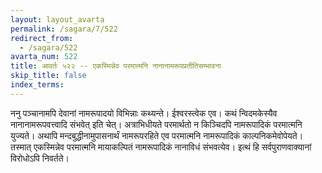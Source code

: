 ```yaml
---
layout: layout_avarta
permalink: /sagara/7/522
redirect_from:
  - /sagara/522
avarta_num: 522
title: आवर्तः ५२२ -- एकस्मिन्नेव परमात्मनि नानानामरूपप्रतीतिसम्भावना
skip_title: false
index_terms: 
---
```


ननु पञ्चानामपि देवानां नामरूपादयो विभिन्नाः कथ्यन्ते। ईश्वरस्त्वेक
एव। कथं न्विदमकेस्यैव नानानामरूपवत्त्वादि संभवेत् इति चेत्।
अत्राभिधीयते परमार्थतो न किञ्चिदपि नामरूपादिकं परमात्मनि युज्यते।
अथापि मन्दबुद्धीनामुपासनार्थं नामरूपरहिते एव परमात्मनि नामरूपादिकं
काल्पनिकमेवोपेयते। तस्मात् एकस्मिन्नेव परमात्मनि मायाकल्पितं नामरूपादिकं नानाविधं संभवत्येव। इत्थं हि सर्वपुराणवाक्यानां विरोधोऽपि
निवर्तते।
